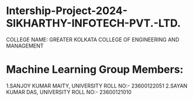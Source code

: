 # Intership-Project-2024-SIKHARTHY-INFOTECH-PVT.-LTD.

COLLEGE NAME: GREATER KOLKATA COLLEGE OF ENGINEERING AND MANAGEMENT

# Machine Learning Group Members:
1.SANJOY KUMAR MAITY, UNIVERSITY ROLL NO:- 23600122051
2.SAYAN KUMAR DAS, UNIVERSITY ROLL NO:- 23600121010
